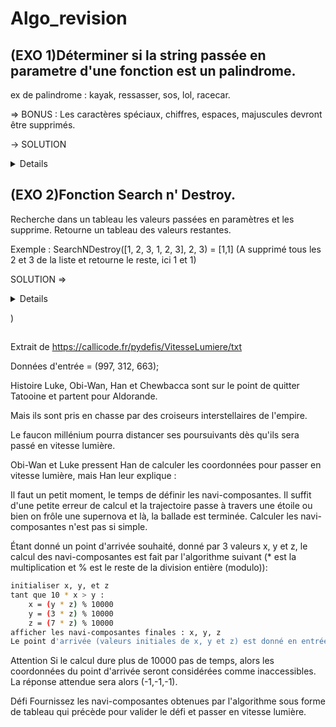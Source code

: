 # Algo_revision


## (EXO 1)Déterminer si la string passée en parametre d'une fonction est un palindrome.
 ex de palindrome : kayak, ressasser, sos, lol, racecar.
 
 => BONUS : Les caractères spéciaux, chiffres, espaces, majuscules devront être supprimés.
 
-> SOLUTION <details>
 
  
 
 
 ```js
 

 
 
 
// Un premier tableau avec le découpage des lettres que compose la string dans le sens "gauche -> droite".
var tab = [];
// Un second tableau pour le découpage dans le sens "droite -> gauche".
var tab_2 = [];


function palindrome(str) {


// On remplace les caractères spéciaux
str = str.replace(/[^0-9a-zA-Z.,''""" "]/gi, '')

// Boucle pour push dans le 1er tableau
for (let i = 0; i < str.length; i++)
  {
  tab.push(str[i]);
  
  }
  
// Boucle pour push dans le 2nd tableau
for (let i = str.length-1; i >= 0; i--)
  {
  tab_2.push(str[i]);
  
  }

  
// Comparaison des tableaux, si la valeur des 2 tableaux ne sont pas identiques, on sort de la boucle.
for (let y = 0; y < tab.length; y++)
  {
    if (tab[y] != tab_2[y])
    {
      return false;
    }
    else return true;
  }  
  

  
}



console.log(palindrome(""));


```
</details>

## (EXO 2)Fonction Search n' Destroy.
 
 Recherche dans un tableau les valeurs passées en paramètres et les supprime. Retourne un tableau des valeurs restantes.
 
 Exemple : SearchNDestroy([1, 2, 3, 1, 2, 3], 2, 3) = [1,1] (A supprimé tous les 2 et 3 de la liste et retourne le reste, ici 1 et 1)
 
 
 
 SOLUTION =>
 <details>
 
 
 ``` js
 
 function destroyer(arr,arg1,arg2) {
let tab = [];

  for (let i =0; i <=arr.length; i++)

    {
      if (arr[i] === arg1 || arr[i] === arg2)
      {
        delete (arr[i])
       
      }
     if (arr[i] != null)
     {
       tab.push(arr[i])
     }
  
    }
  
  return tab;
}

``` 
 
 </details>
 
)
##

Extrait de https://callicode.fr/pydefis/VitesseLumiere/txt

Données d'entrée = (997, 312, 663);

Histoire Luke, Obi-Wan, Han et Chewbacca sont sur le point de quitter Tatooine et partent pour Aldorande.

Mais ils sont pris en chasse par des croiseurs interstellaires de l'empire.

Le faucon millénium pourra distancer ses poursuivants dès qu'ils sera passé en vitesse lumière.

Obi-Wan et Luke pressent Han de calculer les coordonnées pour passer en vitesse lumière, mais Han leur explique :

Il faut un petit moment, le temps de définir les navi-composantes.
Il suffit d'une petite erreur de calcul et la trajectoire passe à travers une étoile ou bien on frôle une supernova et là, la ballade est terminée.
Calculer les navi-composantes n'est pas si simple.

Étant donné un point d'arrivée souhaité, donné par 3 valeurs x, y et z, le calcul des navi-composantes est fait par l'algorithme suivant (* est la multiplication et % est le reste de la division entière (modulo)):
```bash
initialiser x, y, et z
tant que 10 * x > y :
    x = (y * z) % 10000
    y = (3 * z) % 10000
    z = (7 * z) % 10000
afficher les navi-composantes finales : x, y, z
Le point d'arrivée (valeurs initiales de x, y et z) est donné en entrée du problème.

```
</details>

Attention
Si le calcul dure plus de 10000 pas de temps, alors les coordonnées du point d'arrivée seront considérées comme inaccessibles. La réponse attendue sera alors (-1,-1,-1).

Défi
Fournissez les navi-composantes obtenues par l'algorithme sous forme de tableau qui précède pour valider le défi et passer en vitesse lumière.


 
